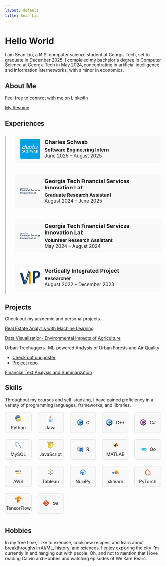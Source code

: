 ```yaml
---
layout: default
title: Sean Liu
---
```


# Hello World
I am Sean Liu, a M.S. computer science student at Georgia Tech, set to graduate in December 2025. I completed my bachelor's degree in Computer Science at Georgia Tech in May 2024, concentrating in artificial intelligence and information internetworks, with a minor in economics.

## About Me
[Feel free to connect with me on LinkedIn](https://www.linkedin.com/in/sliu750)

[My Resume](Sean_Liu_Resume_F25.pdf)

## Experiences

<div class="timeline">

  <div class="timeline-item" onclick="toggleDetails(this)">
    <div class="timeline-dot"></div>
    <div class="timeline-content">
      <img src="assets/logos/schwab.png" alt="Charles Schwab Logo" class="timeline-logo" />
      <div>
        <h3>Charles Schwab</h3>
        <p><strong>Software Engineering Intern</strong><br>June 2025 – August 2025</p>
      </div>
    </div>
    <div class="timeline-details">
      <ul>
        <li>Developed internal tools to improve financial transaction workflows.</li>
        <li>Collaborated with the DevOps team to automate CI/CD pipelines.</li>
        <li>Presented results to technical leadership and received positive feedback.</li>
      </ul>
    </div>
  </div>

  <div class="timeline-item" onclick="toggleDetails(this)">
    <div class="timeline-dot"></div>
    <div class="timeline-content">
      <img src="assets/logos/fsil.jpg" alt="FSIL Logo" class="timeline-logo" />
      <div>
        <h3>Georgia Tech Financial Services Innovation Lab</h3>
        <p><strong>Graduate Research Assistant</strong><br>August 2024 – June 2025</p>
      </div>
    </div>
    <div class="timeline-details">
      <ul>
        <li>Researched machine learning applications in financial forecasting.</li>
        <li>Built dashboards to visualize economic trends using Python and Tableau.</li>
      </ul>
    </div>
  </div>

  <div class="timeline-item" onclick="toggleDetails(this)">
    <div class="timeline-dot"></div>
    <div class="timeline-content">
      <img src="assets/logos/fsil.jpg" alt="FSIL Logo" class="timeline-logo" />
      <div>
        <h3>Georgia Tech Financial Services Innovation Lab</h3>
        <p><strong>Volunteer Research Assistant</strong><br>May 2024 – August 2024</p>
      </div>
    </div>
    <div class="timeline-details">
      <ul>
        <li>Supported data collection and literature review for financial modeling.</li>
        <li>Learned and applied NLP tools for text-based analysis of earnings calls.</li>
      </ul>
    </div>
  </div>

  <div class="timeline-item" onclick="toggleDetails(this)">
    <div class="timeline-dot"></div>
    <div class="timeline-content">
      <img src="assets/logos/vip.jpg" alt="VIP Logo" class="timeline-logo" />
      <div>
        <h3>Vertically Integrated Project</h3>
        <p><strong>Researcher</strong><br>August 2022 – December 2023</p>
      </div>
    </div>
    <div class="timeline-details">
      <ul>
        <li>Worked on a long-term research team building socially impactful software.</li>
        <li>Led a sub-team focused on integrating machine learning models into prototypes.</li>
      </ul>
    </div>
  </div>

</div>

<script>
function toggleDetails(item) {
  const details = item.querySelector(".timeline-details");
  if (details.style.maxHeight) {
    details.style.maxHeight = null;
    details.style.opacity = 0;
  } else {
    details.style.maxHeight = details.scrollHeight + "px";
    details.style.opacity = 1;
  }
}
</script>


## Projects
Check out my academic and personal projects.

[Real Estate Analysis with Machine Learning](https://github.com/sliu750/ML4641-Team-Project)

[Data Visualization- Environmental Impacts of Agriculture](https://syoon029.github.io/6730-Data-Vis-Team-Project.github.io/)

Urban Treehuggers- ML-powered Analysis of Urban Forests and Air Quality
- [Check out our poster](team004poster.pdf)  
- [Project repo](https://github.com/sliu750/CSE-6242-Team-Project)

[Financial Text Analysis and Summarization](https://fintech-assignment.streamlit.app/)

## Skills
Throughout my courses and self-studying, I have gained proficiency in a variety of programming languages, frameworks, and libraries.

<div class="skills-grid">
  <div class="skill"><img src="assets/icons/python.png" alt="Python" /><span>Python</span></div>
  <div class="skill"><img src="assets/icons/java.svg" alt="Java" /><span>Java</span></div>
  <div class="skill"><img src="assets/icons/C.svg" alt="C" /><span>C</span></div>
  <div class="skill"><img src="assets/icons/cpp.svg" alt="C++" /><span>C++</span></div>
  <div class="skill"><img src="assets/icons/csharp.svg" alt="C#" /><span>C#</span></div>
  <div class="skill"><img src="assets/icons/mysql.svg" alt="MySQL" /><span>MySQL</span></div>
  <div class="skill"><img src="assets/icons/js.png" alt="JavaScript" /><span>JavaScript</span></div>
  <div class="skill"><img src="assets/icons/R.png" alt="R" /><span>R</span></div>
  <div class="skill"><img src="assets/icons/matlab.png" alt="MATLAB" /><span>MATLAB</span></div>
  <div class="skill"><img src="assets/icons/go.png" alt="Go" /><span>Go</span></div>
  <div class="skill"><img src="assets/icons/aws.png" alt="AWS" /><span>AWS</span></div>
  <div class="skill"><img src="assets/icons/tableau.png" alt="Tableau" /><span>Tableau</span></div>
  <div class="skill"><img src="assets/icons/numpy.png" alt="Numpy" /><span>NumPy</span></div>
  <div class="skill"><img src="assets/icons/sklearn.png" alt="sklearn" /><span>sklearn</span></div>
  <div class="skill"><img src="assets/icons/pytorch.png" alt="pytorch" /><span>PyTorch</span></div>
  <div class="skill"><img src="assets/icons/tensorflow.png" alt="tensorflow" /><span>TensorFlow</span></div>
  <div class="skill"><img src="assets/icons/git.svg" alt="git" /><span>Git</span></div>
</div>

## Hobbies
In my free time, I like to exercise, cook new recipes, and learn about breakthroughs in AI/ML, history, and sciences. I enjoy exploring the city I'm currently in and hanging out with people. Oh, and not to mention that I love reading Calvin and Hobbes and watching episodes of We Bare Bears.

<style>
.skills-grid {
  display: grid;
  grid-template-columns: repeat(5, 1fr); 
  gap: 20px;
  margin-top: 1em;
  margin-bottom: 3em;
}

.skill {
  display: flex;
  align-items: center;
  justify-content: center;
  flex-wrap: wrap;
  gap: 10px;
  padding: 8px 10px;
  border: 1px solid #ddd;
  border-radius: 8px;
  background-color: #f9f9f9;
  font-size: 0.95rem;
  box-shadow: 0 1px 3px rgba(0,0,0,0.05);
  min-width: 0;
  word-break: break-word;
  text-align: center;
}

.skill img {
  width: 22px;
  height: 22px;
  object-fit: contain;
}

.skill span {
  white-space: nowrap;
  font-size: 0.9rem;
}
</style>

<style>
.timeline {
  position: relative;
  margin: 2em 0;
  padding-left: 30px;
  border-left: 3px solid #ccc;
}

.timeline-item {
  position: relative;
  margin-bottom: 30px;
}

.timeline-content {
  background: #f9f9f9;
  padding: 10px 15px;
  border-radius: 6px;
  box-shadow: 0 1px 3px rgba(0,0,0,0.05);
  display: flex;
  align-items: center;
  gap: 15px;
}

.timeline-logo {
  width: 65px;
  height: 65px;
  object-fit: contain;
  border-radius: 6px;
}

.timeline-content h3 {
  margin: 0 0 5px;
  font-size: 1.1rem;
}

.timeline-content p {
  margin: 0;
  font-size: 0.95rem;
}

.timeline-details {
  overflow: hidden;
  max-height: 0;
  opacity: 0;
  transition: all 0.3s ease;
  margin-top: 10px;
  padding-left: 80px;
}

.timeline-details ul {
  margin: 0;
  padding-left: 20px;
  list-style-type: disc;
  color: #333;
  font-size: 0.9rem;
}
</style>
